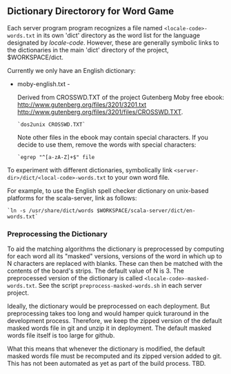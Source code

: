 
## Dictionary Directorory for Word Game

Each server program program recognizes a file named `<locale-code>-words.txt` in
its own 'dict' directory as the word list for the language designated by _locale-code_.
However, these are generally symbolic links to the dictionaries in the 
main 'dict' directory of the project, $WORKSPACE/dict.

Currently we only have an English dictionary:

- moby-english.txt - 
    
    Derived from CROSSWD.TXT of the project Gutenberg Moby free ebook: 
    http://www.gutenberg.org/files/3201/3201.txt
    http://www.gutenberg.org/files/3201/files/CROSSWD.TXT.
      
      `dos2unix CROSSWD.TXT`

    Note other files in the ebook may contain special characters. If you 
    decide to use them, remove the words with special characters:
    
      `egrep "^[a-zA-Z]+$" file 


To experiment with different dictionaries, symbolically link 
`<server-dir>/dict/<local-code>-words.txt` to your own word file.

For example, to use the English spell checker dictionary on unix-based platforms
for the scala-server, link as follows: 

    `ln -s /usr/share/dict/words $WORKSPACE/scala-server/dict/en-words.txt`

### Preprocessing the Dictionary

To aid the matching algorithms the dictionary is preprocessed by computing for 
each word all its "masked" versions, versions of the word in which up to N 
characters are replaced with blanks. These can then be matched with the contents
of the board's strips. The default value of N is 3. The preprocessed version 
of the dictionary is called `<locale-code>-masked-words.txt`. See the 
script `preprocess-masked-words.sh` in each server project. 

Ideally, the dictionary would be preprocessed on each deployment.
But preprocessing takes too long and would hamper quick turaround in 
the development process. Therefore, we keep the zipped version of the 
default masked words file in git and unzip it in deployment. The 
default masked words file itself is too large for github.

What this means that whenever the dictionary is 
modified, the default masked words file must be recomputed 
and its zipped version added to git. This has not been automated 
as yet as part of the build process. TBD.
